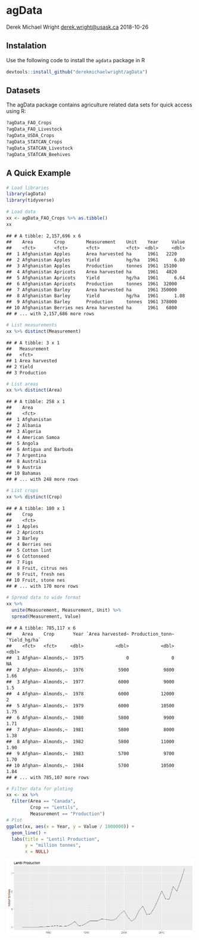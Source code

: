 agData
================
Derek Michael Wright <derek.wright@usask.ca>
2018-10-26

Instalation
-----------

Use the following code to install the `agdata` package in R

``` r
devtools::install_github("derekmichaelwright/agData")
```

Datasets
--------

The agData package contains agriculture related data sets for quick access using R:

``` r
?agData_FAO_Crops
?agData_FAO_Livestock
?agData_USDA_Crops
?agData_STATCAN_Crops
?agData_STATCAN_Livestock
?agData_STATCAN_Beehives
```

A Quick Example
---------------

``` r
# Load libraries
library(agData)
library(tidyverse)
```

``` r
# Load data
xx <- agData_FAO_Crops %>% as.tibble()
xx
```

    ## # A tibble: 2,157,696 x 6
    ##    Area        Crop        Measurement    Unit    Year     Value
    ##    <fct>       <fct>       <fct>          <fct>  <dbl>     <dbl>
    ##  1 Afghanistan Apples      Area harvested ha      1961   2220   
    ##  2 Afghanistan Apples      Yield          hg/ha   1961      6.80
    ##  3 Afghanistan Apples      Production     tonnes  1961  15100   
    ##  4 Afghanistan Apricots    Area harvested ha      1961   4820   
    ##  5 Afghanistan Apricots    Yield          hg/ha   1961      6.64
    ##  6 Afghanistan Apricots    Production     tonnes  1961  32000   
    ##  7 Afghanistan Barley      Area harvested ha      1961 350000   
    ##  8 Afghanistan Barley      Yield          hg/ha   1961      1.08
    ##  9 Afghanistan Barley      Production     tonnes  1961 378000   
    ## 10 Afghanistan Berries nes Area harvested ha      1961   6800   
    ## # ... with 2,157,686 more rows

``` r
# List measurements
xx %>% distinct(Measurement)
```

    ## # A tibble: 3 x 1
    ##   Measurement   
    ##   <fct>         
    ## 1 Area harvested
    ## 2 Yield         
    ## 3 Production

``` r
# List areas
xx %>% distinct(Area)
```

    ## # A tibble: 258 x 1
    ##    Area               
    ##    <fct>              
    ##  1 Afghanistan        
    ##  2 Albania            
    ##  3 Algeria            
    ##  4 American Samoa     
    ##  5 Angola             
    ##  6 Antigua and Barbuda
    ##  7 Argentina          
    ##  8 Australia          
    ##  9 Austria            
    ## 10 Bahamas            
    ## # ... with 248 more rows

``` r
# List crops
xx %>% distinct(Crop)
```

    ## # A tibble: 180 x 1
    ##    Crop             
    ##    <fct>            
    ##  1 Apples           
    ##  2 Apricots         
    ##  3 Barley           
    ##  4 Berries nes      
    ##  5 Cotton lint      
    ##  6 Cottonseed       
    ##  7 Figs             
    ##  8 Fruit, citrus nes
    ##  9 Fruit, fresh nes 
    ## 10 Fruit, stone nes 
    ## # ... with 170 more rows

``` r
# Spread data to wide format
xx %>% 
  unite(Measurement, Measurement, Unit) %>%
  spread(Measurement, Value)
```

    ## # A tibble: 785,117 x 6
    ##    Area    Crop       Year `Area harvested~ Production_tonn~ `Yield_hg/ha`
    ##    <fct>   <fct>     <dbl>            <dbl>            <dbl>         <dbl>
    ##  1 Afghan~ Almonds,~  1975                0                0         NA   
    ##  2 Afghan~ Almonds,~  1976             5900             9800          1.66
    ##  3 Afghan~ Almonds,~  1977             6000             9000          1.5 
    ##  4 Afghan~ Almonds,~  1978             6000            12000          2   
    ##  5 Afghan~ Almonds,~  1979             6000            10500          1.75
    ##  6 Afghan~ Almonds,~  1980             5800             9900          1.71
    ##  7 Afghan~ Almonds,~  1981             5800             8000          1.38
    ##  8 Afghan~ Almonds,~  1982             5800            11000          1.90
    ##  9 Afghan~ Almonds,~  1983             5700             9700          1.70
    ## 10 Afghan~ Almonds,~  1984             5700            10500          1.84
    ## # ... with 785,107 more rows

``` r
# Filter data for ploting
xx <- xx %>% 
  filter(Area == "Canada", 
         Crop == "Lentils", 
         Measurement == "Production")
# Plot
ggplot(xx, aes(x = Year, y = Value / 1000000)) + 
  geom_line() +
  labs(title = "Lentil Production", 
       y = "million tonnes",
       x = NULL)
```

![](README_files/figure-markdown_github/unnamed-chunk-5-1.png)
